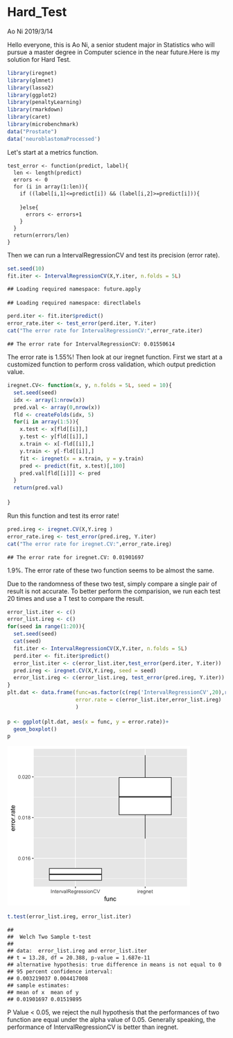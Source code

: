 Hard\_Test
================
Ao Ni
2019/3/14

Hello everyone, this is Ao Ni, a senior student major in Statistics who will pursue a master degree in Computer science in the near future.Here is my solution for Hard Test.

``` r
library(iregnet)
library(glmnet)
library(lasso2)
library(ggplot2)
library(penaltyLearning)
library(rmarkdown)
library(caret)
library(microbenchmark)
data("Prostate")
data('neuroblastomaProcessed')
```

Let's start at a metrics function.

```{r, echo=FALSE}
test_error <- function(predict, label){
  len <- length(predict)
  errors <- 0
  for (i in array(1:len)){
    if ((label[i,1]<=predict[i]) && (label[i,2]>=predict[i])){
      
    }else{
      errors <- errors+1
    }
  }
  return(errors/len)
}
```


Then we can run a IntervalRegressionCV and test its precision (error rate).

``` r
set.seed(10)
fit.iter <- IntervalRegressionCV(X,Y.iter, n.folds = 5L)
```

    ## Loading required namespace: future.apply

    ## Loading required namespace: directlabels

``` r
perd.iter <- fit.iter$predict()
error_rate.iter <- test_error(perd.iter, Y.iter)
cat("The error rate for IntervalRegressionCV:",error_rate.iter)
```

    ## The error rate for IntervalRegressionCV: 0.01550614

The error rate is 1.55%! Then look at our iregnet function. First we start at a customized function to perform cross validation, which output prediction value.

``` r
iregnet.CV<- function(x, y, n.folds = 5L, seed = 10){
  set.seed(seed)
  idx <- array(1:nrow(x))
  pred.val <- array(0,nrow(x))
  fld <- createFolds(idx, 5)
  for(i in array(1:5)){
    x.test <- x[fld[[i]],]
    y.test <- y[fld[[i]],]
    x.train <- x[-fld[[i]],]
    y.train <- y[-fld[[i]],]
    fit <- iregnet(x = x.train, y = y.train)
    pred <- predict(fit, x.test)[,100]
    pred.val[fld[[i]]] <- pred
  }
  return(pred.val)
  
}
```

Run this function and test its error rate!

``` r
pred.ireg <- iregnet.CV(X,Y.ireg )
error_rate.ireg <- test_error(pred.ireg, Y.iter)
cat("The error rate for iregnet.CV:",error_rate.ireg)
```

    ## The error rate for iregnet.CV: 0.01901697

1.9%. The error rate of these two function seems to be almost the same.

Due to the randomness of these two test, simply compare a single pair of result is not accurate. To better perform the comparision, we run each test 20 times and use a T test to compare the result.

``` r
error_list.iter <- c()
error_list.ireg <- c()
for(seed in range(1:20)){
  set.seed(seed)
  cat(seed)
  fit.iter <- IntervalRegressionCV(X,Y.iter, n.folds = 5L)
  perd.iter <- fit.iter$predict()
  error_list.iter <- c(error_list.iter,test_error(perd.iter, Y.iter))
  pred.ireg <- iregnet.CV(X,Y.ireg, seed = seed)
  error_list.ireg <- c(error_list.ireg, test_error(pred.ireg, Y.iter))
}
plt.dat <- data.frame(func=as.factor(c(rep('IntervalRegressionCV',20),rep('iregnet',20))),
                      error.rate = c(error_list.iter,error_list.ireg)
                      )

p <- ggplot(plt.dat, aes(x = func, y = error.rate))+
  geom_boxplot()
p
```

![](GSoC_AoNi_files/figure-markdown_github/box_plot.png)

``` r
t.test(error_list.ireg, error_list.iter)
```

    ##
    ##  Welch Two Sample t-test
    ##
    ## data:  error_list.ireg and error_list.iter
    ## t = 13.28, df = 20.388, p-value = 1.687e-11
    ## alternative hypothesis: true difference in means is not equal to 0
    ## 95 percent confidence interval:
    ## 0.003219037 0.004417008
    ## sample estimates:
    ## mean of x  mean of y 
    ## 0.01901697 0.01519895 


P Value < 0.05, we reject the null hypothesis that the performances of two function are equal under the alpha value of 0.05. Generally speaking, the performance of IntervalRegressionCV is better than iregnet.
